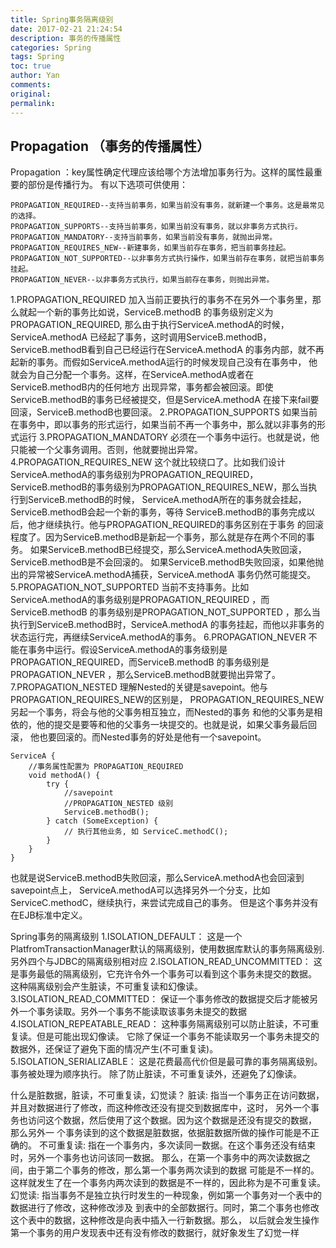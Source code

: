 ```yaml
---
title: Spring事务隔离级别
date: 2017-02-21 21:24:54
description: 事务的传播属性
categories: Spring
tags: Spring
toc: true
author: Yan
comments: 
original: 
permalink: 
---
```


## Propagation （事务的传播属性）

Propagation ：key属性确定代理应该给哪个方法增加事务行为。这样的属性最重要的部份是传播行为。
有以下选项可供使用：


	PROPAGATION_REQUIRED--支持当前事务，如果当前没有事务，就新建一个事务。这是最常见的选择。
	PROPAGATION_SUPPORTS--支持当前事务，如果当前没有事务，就以非事务方式执行。
	PROPAGATION_MANDATORY--支持当前事务，如果当前没有事务，就抛出异常。
	PROPAGATION_REQUIRES_NEW--新建事务，如果当前存在事务，把当前事务挂起。
	PROPAGATION_NOT_SUPPORTED--以非事务方式执行操作，如果当前存在事务，就把当前事务挂起。
	PROPAGATION_NEVER--以非事务方式执行，如果当前存在事务，则抛出异常。


1.PROPAGATION_REQUIRED
  加入当前正要执行的事务不在另外一个事务里，那么就起一个新的事务比如说，ServiceB.methodB
的事务级别定义为PROPAGATION_REQUIRED, 那么由于执行ServiceA.methodA的时候，ServiceA.methodA
已经起了事务，这时调用ServiceB.methodB，ServiceB.methodB看到自己已经运行在ServiceA.methodA
的事务内部，就不再起新的事务。而假如ServiceA.methodA运行的时候发现自己没有在事务中，
他就会为自己分配一个事务。这样，在ServiceA.methodA或者在ServiceB.methodB内的任何地方
出现异常，事务都会被回滚。即使ServiceB.methodB的事务已经被提交，但是ServiceA.methodA
在接下来fail要回滚，ServiceB.methodB也要回滚。
2.PROPAGATION_SUPPORTS
如果当前在事务中，即以事务的形式运行，如果当前不再一个事务中，那么就以非事务的形式运行
3.PROPAGATION_MANDATORY
必须在一个事务中运行。也就是说，他只能被一个父事务调用。否则，他就要抛出异常。
4.PROPAGATION_REQUIRES_NEW
  这个就比较绕口了。比如我们设计ServiceA.methodA的事务级别为PROPAGATION_REQUIRED，
ServiceB.methodB的事务级别为PROPAGATION_REQUIRES_NEW，那么当执行到ServiceB.methodB的时候，
ServiceA.methodA所在的事务就会挂起，ServiceB.methodB会起一个新的事务，等待
ServiceB.methodB的事务完成以后，他才继续执行。他与PROPAGATION_REQUIRED的事务区别在于事务
的回滚程度了。因为ServiceB.methodB是新起一个事务，那么就是存在两个不同的事务。
如果ServiceB.methodB已经提交，那么ServiceA.methodA失败回滚，ServiceB.methodB是不会回滚的。
如果ServiceB.methodB失败回滚，如果他抛出的异常被ServiceA.methodA捕获，ServiceA.methodA
事务仍然可能提交。
5.PROPAGATION_NOT_SUPPORTED
当前不支持事务。比如ServiceA.methodA的事务级别是PROPAGATION_REQUIRED ，而ServiceB.methodB
的事务级别是PROPAGATION_NOT_SUPPORTED ，那么当执行到ServiceB.methodB时，ServiceA.methodA
的事务挂起，而他以非事务的状态运行完，再继续ServiceA.methodA的事务。
6.PROPAGATION_NEVER
不能在事务中运行。假设ServiceA.methodA的事务级别是PROPAGATION_REQUIRED，而ServiceB.methodB
的事务级别是PROPAGATION_NEVER ，那么ServiceB.methodB就要抛出异常了。
7.PROPAGATION_NESTED
理解Nested的关键是savepoint。他与PROPAGATION_REQUIRES_NEW的区别是，
PROPAGATION_REQUIRES_NEW另起一个事务，将会与他的父事务相互独立，而Nested的事务
和他的父事务是相依的，他的提交是要等和他的父事务一块提交的。也就是说，如果父事务最后回滚，
他也要回滚的。而Nested事务的好处是他有一个savepoint。


	ServiceA {
		//事务属性配置为 PROPAGATION_REQUIRED
		void methodA() {
		    try {
		        //savepoint
		        //PROPAGATION_NESTED 级别
		        ServiceB.methodB(); 
		    } catch (SomeException) {
		        // 执行其他业务, 如 ServiceC.methodC();
		    }
		}
	}


也就是说ServiceB.methodB失败回滚，那么ServiceA.methodA也会回滚到savepoint点上，
ServiceA.methodA可以选择另外一个分支，比如ServiceC.methodC，继续执行，来尝试完成自己的事务。
但是这个事务并没有在EJB标准中定义。

Spring事务的隔离级别
 1.ISOLATION_DEFAULT： 这是一个PlatfromTransactionManager默认的隔离级别，使用数据库默认的事务隔离级别.
    另外四个与JDBC的隔离级别相对应
 2.ISOLATION_READ_UNCOMMITTED： 这是事务最低的隔离级别，它充许令外一个事务可以看到这个事务未提交的数据。
    这种隔离级别会产生脏读，不可重复读和幻像读。
 3.ISOLATION_READ_COMMITTED： 保证一个事务修改的数据提交后才能被另外一个事务读取。另外一个事务不能读取该事务未提交的数据
 4.ISOLATION_REPEATABLE_READ： 这种事务隔离级别可以防止脏读，不可重复读。但是可能出现幻像读。
    它除了保证一个事务不能读取另一个事务未提交的数据外，还保证了避免下面的情况产生(不可重复读)。
 5.ISOLATION_SERIALIZABLE： 这是花费最高代价但是最可靠的事务隔离级别。事务被处理为顺序执行。
    除了防止脏读，不可重复读外，还避免了幻像读。

什么是脏数据，脏读，不可重复读，幻觉读？
脏读: 指当一个事务正在访问数据，并且对数据进行了修改，而这种修改还没有提交到数据库中，这时，
      另外一个事务也访问这个数据，然后使用了这个数据。因为这个数据是还没有提交的数据， 那么另外一
      个事务读到的这个数据是脏数据，依据脏数据所做的操作可能是不正确的。
不可重复读: 指在一个事务内，多次读同一数据。在这个事务还没有结束时，另外一个事务也访问该同一数据。
      那么，在第一个事务中的两次读数据之间，由于第二个事务的修改，那么第一个事务两次读到的数据
      可能是不一样的。这样就发生了在一个事务内两次读到的数据是不一样的，因此称为是不可重复读。    
幻觉读: 指当事务不是独立执行时发生的一种现象，例如第一个事务对一个表中的数据进行了修改，这种修改涉及
      到表中的全部数据行。同时，第二个事务也修改这个表中的数据，这种修改是向表中插入一行新数据。那么，
      以后就会发生操作第一个事务的用户发现表中还有没有修改的数据行，就好象发生了幻觉一样